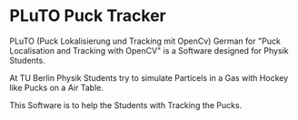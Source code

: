 # PLuTO Puck Tracker

PLuTO (Puck Lokalisierung und Tracking mit OpenCv) German for "Puck Localisation and Tracking with OpenCV" is a Software designed for Physik Students.

At TU Berlin Physik Students try to simulate Particels in a Gas with Hockey like Pucks on a Air Table.

This Software is to help the Students with Tracking the Pucks.

